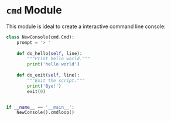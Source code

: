# `cmd` Module

This module is ideal to create a interactive command line console:

```python
class NewConsole(cmd.Cmd):
    prompt = '> '
    
    def do_hello(self, line):
        """Print hello world."""
        print('hello world')
    
    def do_exit(self, line):
        """Exit the script."""
        print('Bye!')
        exit(0)


if __name__ == '__main__':
    NewConsole().cmdloop()
```
